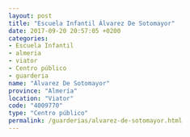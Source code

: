 ```yaml
---
layout: post
title: "Escuela Infantil Álvarez De Sotomayor"
date: 2017-09-20 20:57:05 +0200
categories:
- Escuela Infantil
- almeria
- viator
- Centro público
- guarderia
name: "Álvarez De Sotomayor"
province: "Almería"
location: "Viator"
code: "4009770"
type: "Centro público"
permalink: /guarderias/alvarez-de-sotomayor.html
---
```

